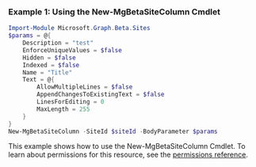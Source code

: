 ### Example 1: Using the New-MgBetaSiteColumn Cmdlet
```powershell
Import-Module Microsoft.Graph.Beta.Sites
$params = @{
	Description = "test"
	EnforceUniqueValues = $false
	Hidden = $false
	Indexed = $false
	Name = "Title"
	Text = @{
		AllowMultipleLines = $false
		AppendChangesToExistingText = $false
		LinesForEditing = 0
		MaxLength = 255
	}
}
New-MgBetaSiteColumn -SiteId $siteId -BodyParameter $params
```
This example shows how to use the New-MgBetaSiteColumn Cmdlet.
To learn about permissions for this resource, see the [permissions reference](/graph/permissions-reference).
